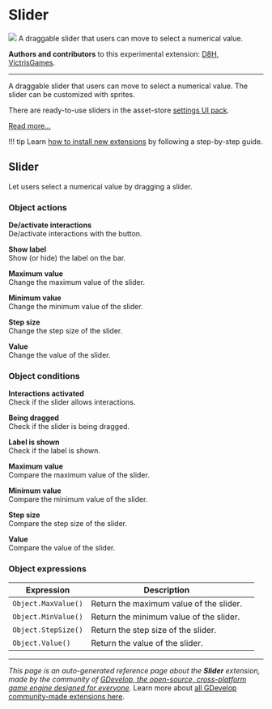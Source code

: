 # Slider

<img src="https://asset-resources.gdevelop.io/public-resources/Icons/Line Hero Pack/Master/SVG/UI Essentials/1678c39a3b2bd3df4f82a8a293770db4986a6bcfd3f78e738ddfc86e39176423_UI Essentials_sliders_options.svg" class="extension-icon"></img>
A draggable slider that users can move to select a numerical value.

**Authors and contributors** to this experimental extension: [D8H](https://gd.games/D8H), [VictrisGames](https://gd.games/VictrisGames).

---

A draggable slider that users can move to select a numerical value. The slider can be customized with sprites.

There are ready-to-use sliders in the asset-store [settings UI pack](https://editor.gdevelop.io/?initial-dialog=asset-store&asset-pack=settings-ui-settings-ui).

[Read more...](/gdevelop5/objects/slider)

!!! tip
    Learn [how to install new extensions](/gdevelop5/extensions/search) by following a step-by-step guide.



## Slider 

Let users select a numerical value by dragging a slider. 

### Object actions

**De/activate interactions**  
De/activate interactions with the button.

**Show label**  
Show (or hide) the label on the bar.

**Maximum value**  
Change the maximum value of the slider.

**Minimum value**  
Change the minimum value of the slider.

**Step size**  
Change the step size of the slider.

**Value**  
Change the value of the slider.

### Object conditions

**Interactions activated**  
Check if the slider allows interactions.

**Being dragged**  
Check if the slider is being dragged.

**Label is shown**  
Check if the label is shown.

**Maximum value**  
Compare the maximum value of the slider.

**Minimum value**  
Compare the minimum value of the slider.

**Step size**  
Compare the step size of the slider.

**Value**  
Compare the value of the slider.

### Object expressions

| Expression | Description |  |
|-----|-----|-----|
| `Object.MaxValue()` | Return the maximum value of the slider. ||
| `Object.MinValue()` | Return the minimum value of the slider. ||
| `Object.StepSize()` | Return the step size of the slider. ||
| `Object.Value()` | Return the value of the slider. ||


---

*This page is an auto-generated reference page about the **Slider** extension, made by the community of [GDevelop, the open-source, cross-platform game engine designed for everyone](https://gdevelop.io/).* Learn more about [all GDevelop community-made extensions here](/gdevelop5/extensions).